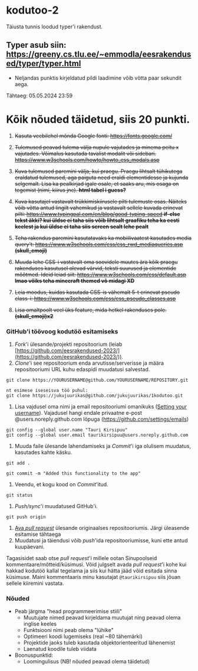# kodutoo-2
Täiusta tunnis loodud typer'i rakendust.
## Typer asub siin: https://greeny.cs.tlu.ee/~emmodla/eesrakendused/typer/typer.html
- Neljandas punktis kirjeldatud pildi laadimine võib võtta paar sekundit aega.

Tähtaeg: 05.05.2024 23:59

# Kõik nõuded täidetud, siis 20 punkti.

1. ~~Kasuta veebilehel mõnda Google fonti: https://fonts.google.com/~~
2. ~~Tulemused peavad tulema välja nupule vajutades ja minema peitu x vajutades. Võimalus kasutada tavalist modalit või sidebari. https://www.w3schools.com/howto/howto_css_modals.asp~~
3. ~~Kuva tulemused paremini välja, kui praegu. Praegu lihtsalt tühikutega eraldatud tulemused, aga paiguta need eraldi elementidesse ja kujunda selgemalt. Lisa ka pealkirjad igale osale, et saaks aru, mis osaga on tegemist (nimi, kiirus jne). **html tabel i guess?**~~

4. ~~Kuva kasutajel vastavalt trükkimiskiirusele pilti tulemuste osas. Näiteks võib võtta antud lingilt vahemikud ja vastavalt sellele kuvada erinevat pilti: https://www.typingpal.com/en/blog/good-typing-speed **if-else tekst äkki? kui üldse ei taha siis võib lihtsalt graafiku teha ka eesti keelest ja kui üldse ei taha siis screen sealt lehe pealt**~~ 

5. ~~Teha rakendus paremini kasutatavaks ka mobiilivaatest kasutades media query't: https://www.w3schools.com/css/css_rwd_mediaqueries.asp **(skull_emoji)**~~

6. ~~Muuda lehe CSS-i vastavalt oma soovidele muutes ära kõik praegu rakenduses kasutusel olevad värvid, teksti suurused ja elementide mõõtmed. Ideid leiad siit: https://www.w3schools.com/css/default.asp **lmao võiks teha minecraft themed võ midagi XD**~~

7. ~~Leia moodus, kuidas kasutada CSS-is vähemalt 5-t erinevat pseudo class-i: https://www.w3schools.com/css/css_pseudo_classes.asp~~

8. ~~Lisa omaltpoolt veel üks feature, mida hetkel rakenduses pole. **(skull_emoji)x2**~~

### GitHub'i töövoog kodutöö esitamiseks

1. *Fork*'i ülesande/projekti repositoorium (leiab [https://github.com/eesrakendused-2023/](https://github.com/eesrakendused-2023/)).
1. *Clone*'i see repositoorium enda arvutisse/serverisse ja määra repositooriumi URL kuhu edaspidi muudatusi salvestad.
  ```
  git clone https://YOURUSERNAME@github.com/YOURUSERNAME/REPOSITORY.git

  nt esimese iseseisva töö puhul:
  git clone https://jukujuurikas@github.com/jukujuurikas/1kodutoo.git
  ```
1. Lisa vajdusel oma nimi ja email repositooriumi omanikuks ([Setting your username](https://help.github.com/articles/setting-your-username-in-git/)). Vajadusel hangi endale privaatne e-post @users.noreply.github.com lõpuga (https://github.com/settings/emails)
  ```
  git config --global user.name "Tauri Kirsipuu"
  git config --global user.email taurikirsipuu@users.noreply.github.com
  ```
1. Muuda faile ülesande lahendamiseks ja *Commit*'i iga olulisem muudatus, kasutades kahte käsku.
  ```
  git add .
  ```
  ```
  git commit -m "Added this functionality to the app"
  ```
1. Veendu, et kogu kood on *Commit*'itud.
  ```
  git status
  ```
1. *Push/sync*'i muudatused GitHub'i.
  ```
  git push origin
  ```
1. [Ava *pull request*](https://help.github.com/articles/creating-a-pull-request) ülesande originaalses repositooriumis. Järgi üleasende esitamise tähtaega
1. Muudatusi ja täiendusi võib *push*'ida repositooriumisse, kuni ette antud kuupäevani.

Tagasisidet saab otse *pull request*'i millele ootan Sinupoolseid kommentaare/mõtteid/küsimusi. Võid julgselt avada *pull request*'i kohe kui hakkad kodutöö kallal tegelama ja siis kui hätta jääd võid esitada sinna küsimuse. Maini kommentaaris minu kasutajat `@taurikirsipuu` siis jõuan sellele kiiremini vastata.

### Nõuded

* Peab järgma "head programmeerimise stiili"
    * Muutujate nimed peavad kirjeldama muutujat ning peavad olema inglise keeles
    * Funktsiooni nimi peab olema "lühike"
    * Optimeeri koodi lugemiseks (real ~80 tähemärki)
    * Projektide jaoks tuleb kasutada objektorienteeritud lähenemist
    * Laenatud koodile tuleb viidata
* Boonuspunktid:
    * Loomingulisus (NB! nõuded peavad olema täidetud)


